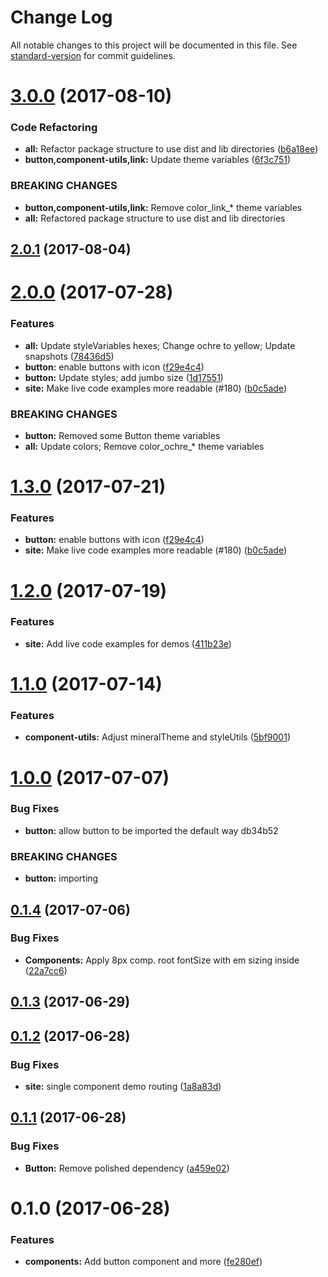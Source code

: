 # Change Log

All notable changes to this project will be documented in this file.
See [standard-version](https://github.com/conventional-changelog/standard-version) for commit guidelines.

<a name="3.0.0"></a>
# [3.0.0](https://github.com/mineral-ui/mineral-ui/compare/@mineral-ui/button@2.0.1...@mineral-ui/button@3.0.0) (2017-08-10)


### Code Refactoring

* **all:** Refactor package structure to use dist and lib directories ([b6a18ee](https://github.com/mineral-ui/mineral-ui/commit/b6a18ee))
* **button,component-utils,link:** Update theme variables ([6f3c751](https://github.com/mineral-ui/mineral-ui/commit/6f3c751))


### BREAKING CHANGES

* **button,component-utils,link:** Remove color_link_* theme variables
* **all:** Refactored package structure to use dist and lib
directories




<a name="2.0.1"></a>
## [2.0.1](https://github.com/mineral-ui/mineral-ui/compare/@mineral-ui/button@2.0.0...@mineral-ui/button@2.0.1) (2017-08-04)




<a name="2.0.0"></a>
# [2.0.0](https://github.com/mineral-ui/mineral-ui/compare/@mineral-ui/button@1.2.0...@mineral-ui/button@2.0.0) (2017-07-28)


### Features

* **all:** Update styleVariables hexes; Change ochre to yellow; Update snapshots ([78436d5](https://github.com/mineral-ui/mineral-ui/commit/78436d5))
* **button:** enable buttons with icon ([f29e4c4](https://github.com/mineral-ui/mineral-ui/commit/f29e4c4))
* **button:** Update styles; add jumbo size ([1d17551](https://github.com/mineral-ui/mineral-ui/commit/1d17551))
* **site:** Make live code examples more readable (#180) ([b0c5ade](https://github.com/mineral-ui/mineral-ui/commit/b0c5ade))


### BREAKING CHANGES

* **button:** Removed some Button theme variables
* **all:** Update colors; Remove color_ochre_* theme variables




<a name="1.3.0"></a>
# [1.3.0](https://github.com/mineral-ui/mineral-ui/compare/@mineral-ui/button@1.2.0...@mineral-ui/button@1.3.0) (2017-07-21)


### Features

* **button:** enable buttons with icon ([f29e4c4](https://github.com/mineral-ui/mineral-ui/commit/f29e4c4))
* **site:** Make live code examples more readable (#180) ([b0c5ade](https://github.com/mineral-ui/mineral-ui/commit/b0c5ade))




<a name="1.2.0"></a>
# [1.2.0](https://github.com/mineral-ui/mineral-ui/compare/@mineral-ui/button@1.1.0...@mineral-ui/button@1.2.0) (2017-07-19)


### Features

* **site:** Add live code examples for demos ([411b23e](https://github.com/mineral-ui/mineral-ui/commit/411b23e))




<a name="1.1.0"></a>
# [1.1.0](https://github.com/mineral-ui/mineral-ui/compare/@mineral-ui/button@1.0.0...@mineral-ui/button@1.1.0) (2017-07-14)


### Features

* **component-utils:** Adjust mineralTheme and styleUtils ([5bf9001](https://github.com/mineral-ui/mineral-ui/commit/5bf9001))




<a name="1.0.0"></a>
# [1.0.0](/compare/@mineral-ui/button@0.1.4...@mineral-ui/button@1.0.0) (2017-07-07)


### Bug Fixes

* **button:** allow button to be imported the default way db34b52


### BREAKING CHANGES

* **button:** importing




<a name="0.1.4"></a>
## [0.1.4](https://github.com/mineral-ui/mineral-ui/compare/@mineral-ui/button@0.1.3...@mineral-ui/button@0.1.4) (2017-07-06)


### Bug Fixes

* **Components:** Apply 8px comp. root fontSize with em sizing inside ([22a7cc6](https://github.com/mineral-ui/mineral-ui/commit/22a7cc6))




<a name="0.1.3"></a>
## [0.1.3](https://github.com/mineral-ui/mineral-ui/compare/@mineral-ui/button@0.1.2...@mineral-ui/button@0.1.3) (2017-06-29)




<a name="0.1.2"></a>
## [0.1.2](https://github.com/mineral-ui/mineral-ui/compare/@mineral-ui/button@0.1.1...@mineral-ui/button@0.1.2) (2017-06-28)


### Bug Fixes

* **site:** single component demo routing ([1a8a83d](https://github.com/mineral-ui/mineral-ui/commit/1a8a83d))




<a name="0.1.1"></a>
## [0.1.1](https://github.com/mineral-ui/mineral-ui/compare/@mineral-ui/button@0.1.0...@mineral-ui/button@0.1.1) (2017-06-28)


### Bug Fixes

* **Button:** Remove polished dependency ([a459e02](https://github.com/mineral-ui/mineral-ui/commit/a459e02))




<a name="0.1.0"></a>
# 0.1.0 (2017-06-28)


### Features

* **components:** Add button component and more ([fe280ef](https://github.com/mineral-ui/mineral-ui/commit/fe280ef))
